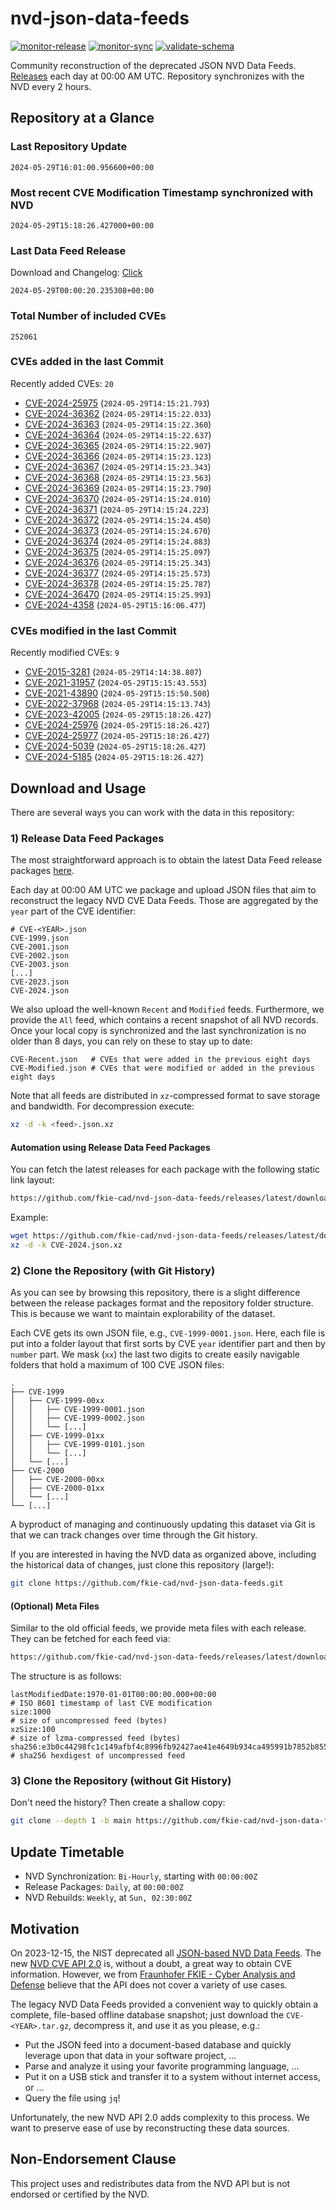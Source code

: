 # nvd-json-data-feeds

[![monitor-release](https://github.com/fkie-cad/nvd-json-data-feeds/actions/workflows/monitor_release.yml/badge.svg)](https://github.com/fkie-cad/nvd-json-data-feeds/actions/workflows/monitor_release.yml)
[![monitor-sync](https://github.com/fkie-cad/nvd-json-data-feeds/actions/workflows/monitor_sync.yml/badge.svg)](https://github.com/fkie-cad/nvd-json-data-feeds/actions/workflows/monitor_sync.yml)
[![validate-schema](https://github.com/fkie-cad/nvd-json-data-feeds/actions/workflows/validate_schema.yml/badge.svg)](https://github.com/fkie-cad/nvd-json-data-feeds/actions/workflows/validate_schema.yml)

Community reconstruction of the deprecated JSON NVD Data Feeds.
[Releases](https://github.com/fkie-cad/nvd-json-data-feeds/releases/latest) each day at 00:00 AM UTC.
Repository synchronizes with the NVD every 2 hours.

## Repository at a Glance

### Last Repository Update

```plain
2024-05-29T16:01:00.956600+00:00
```

### Most recent CVE Modification Timestamp synchronized with NVD

```plain
2024-05-29T15:18:26.427000+00:00
```

### Last Data Feed Release

Download and Changelog: [Click](https://github.com/fkie-cad/nvd-json-data-feeds/releases/latest)

```plain
2024-05-29T00:00:20.235308+00:00
```

### Total Number of included CVEs

```plain
252061
```

### CVEs added in the last Commit

Recently added CVEs: `20`

- [CVE-2024-25975](CVE-2024/CVE-2024-259xx/CVE-2024-25975.json) (`2024-05-29T14:15:21.793`)
- [CVE-2024-36362](CVE-2024/CVE-2024-363xx/CVE-2024-36362.json) (`2024-05-29T14:15:22.033`)
- [CVE-2024-36363](CVE-2024/CVE-2024-363xx/CVE-2024-36363.json) (`2024-05-29T14:15:22.360`)
- [CVE-2024-36364](CVE-2024/CVE-2024-363xx/CVE-2024-36364.json) (`2024-05-29T14:15:22.637`)
- [CVE-2024-36365](CVE-2024/CVE-2024-363xx/CVE-2024-36365.json) (`2024-05-29T14:15:22.907`)
- [CVE-2024-36366](CVE-2024/CVE-2024-363xx/CVE-2024-36366.json) (`2024-05-29T14:15:23.123`)
- [CVE-2024-36367](CVE-2024/CVE-2024-363xx/CVE-2024-36367.json) (`2024-05-29T14:15:23.343`)
- [CVE-2024-36368](CVE-2024/CVE-2024-363xx/CVE-2024-36368.json) (`2024-05-29T14:15:23.563`)
- [CVE-2024-36369](CVE-2024/CVE-2024-363xx/CVE-2024-36369.json) (`2024-05-29T14:15:23.790`)
- [CVE-2024-36370](CVE-2024/CVE-2024-363xx/CVE-2024-36370.json) (`2024-05-29T14:15:24.010`)
- [CVE-2024-36371](CVE-2024/CVE-2024-363xx/CVE-2024-36371.json) (`2024-05-29T14:15:24.223`)
- [CVE-2024-36372](CVE-2024/CVE-2024-363xx/CVE-2024-36372.json) (`2024-05-29T14:15:24.450`)
- [CVE-2024-36373](CVE-2024/CVE-2024-363xx/CVE-2024-36373.json) (`2024-05-29T14:15:24.670`)
- [CVE-2024-36374](CVE-2024/CVE-2024-363xx/CVE-2024-36374.json) (`2024-05-29T14:15:24.883`)
- [CVE-2024-36375](CVE-2024/CVE-2024-363xx/CVE-2024-36375.json) (`2024-05-29T14:15:25.097`)
- [CVE-2024-36376](CVE-2024/CVE-2024-363xx/CVE-2024-36376.json) (`2024-05-29T14:15:25.343`)
- [CVE-2024-36377](CVE-2024/CVE-2024-363xx/CVE-2024-36377.json) (`2024-05-29T14:15:25.573`)
- [CVE-2024-36378](CVE-2024/CVE-2024-363xx/CVE-2024-36378.json) (`2024-05-29T14:15:25.787`)
- [CVE-2024-36470](CVE-2024/CVE-2024-364xx/CVE-2024-36470.json) (`2024-05-29T14:15:25.993`)
- [CVE-2024-4358](CVE-2024/CVE-2024-43xx/CVE-2024-4358.json) (`2024-05-29T15:16:06.477`)


### CVEs modified in the last Commit

Recently modified CVEs: `9`

- [CVE-2015-3281](CVE-2015/CVE-2015-32xx/CVE-2015-3281.json) (`2024-05-29T14:14:38.807`)
- [CVE-2021-31957](CVE-2021/CVE-2021-319xx/CVE-2021-31957.json) (`2024-05-29T15:15:43.553`)
- [CVE-2021-43890](CVE-2021/CVE-2021-438xx/CVE-2021-43890.json) (`2024-05-29T15:15:50.500`)
- [CVE-2022-37968](CVE-2022/CVE-2022-379xx/CVE-2022-37968.json) (`2024-05-29T14:15:13.743`)
- [CVE-2023-42005](CVE-2023/CVE-2023-420xx/CVE-2023-42005.json) (`2024-05-29T15:18:26.427`)
- [CVE-2024-25976](CVE-2024/CVE-2024-259xx/CVE-2024-25976.json) (`2024-05-29T15:18:26.427`)
- [CVE-2024-25977](CVE-2024/CVE-2024-259xx/CVE-2024-25977.json) (`2024-05-29T15:18:26.427`)
- [CVE-2024-5039](CVE-2024/CVE-2024-50xx/CVE-2024-5039.json) (`2024-05-29T15:18:26.427`)
- [CVE-2024-5185](CVE-2024/CVE-2024-51xx/CVE-2024-5185.json) (`2024-05-29T15:18:26.427`)


## Download and Usage

There are several ways you can work with the data in this repository:

### 1) Release Data Feed Packages

The most straightforward approach is to obtain the latest Data Feed release packages [here](https://github.com/fkie-cad/nvd-json-data-feeds/releases/latest).

Each day at 00:00 AM UTC we package and upload JSON files that aim to reconstruct the legacy NVD CVE Data Feeds.
Those are aggregated by the `year` part of the CVE identifier:

```
# CVE-<YEAR>.json
CVE-1999.json
CVE-2001.json
CVE-2002.json
CVE-2003.json
[...]
CVE-2023.json
CVE-2024.json
```

We also upload the well-known `Recent` and `Modified` feeds.
Furthermore, we provide the `All` feed, which contains a recent snapshot of all NVD records.
Once your local copy is synchronized and the last synchronization is no older than 8 days, you can rely on these to stay up to date:

```plain
CVE-Recent.json   # CVEs that were added in the previous eight days
CVE-Modified.json # CVEs that were modified or added in the previous eight days
```

Note that all feeds are distributed in `xz`-compressed format to save storage and bandwidth.
For decompression execute:

```sh
xz -d -k <feed>.json.xz
```

#### Automation using Release Data Feed Packages

You can fetch the latest releases for each package with the following static link layout:

```sh
https://github.com/fkie-cad/nvd-json-data-feeds/releases/latest/download/CVE-<YEAR>.json.xz
```

Example:

```sh
wget https://github.com/fkie-cad/nvd-json-data-feeds/releases/latest/download/CVE-2024.json.xz
xz -d -k CVE-2024.json.xz
```

### 2) Clone the Repository (with Git History)

As you can see by browsing this repository, there is a slight difference between the release packages format and the repository folder structure.
This is because we want to maintain explorability of the dataset.

Each CVE gets its own JSON file, e.g., `CVE-1999-0001.json`.
Here, each file is put into a folder layout that first sorts by CVE `year` identifier part and then by `number` part.
We mask (`xx`) the last two digits to create easily navigable folders that hold a maximum of 100 CVE JSON files:

```plain
.
├── CVE-1999
│   ├── CVE-1999-00xx
│   │   ├── CVE-1999-0001.json
│   │   ├── CVE-1999-0002.json
│   │   └── [...]
│   ├── CVE-1999-01xx
│   │   ├── CVE-1999-0101.json
│   │   └── [...]
│   └── [...]
├── CVE-2000
│   ├── CVE-2000-00xx
│   ├── CVE-2000-01xx
│   └── [...]
└── [...]
```

A byproduct of managing and continuously updating this dataset via Git is that we can track changes over time through the Git history.

If you are interested in having the NVD data as organized above, including the historical data of changes, just clone this repository (large!):

```sh
git clone https://github.com/fkie-cad/nvd-json-data-feeds.git
```

#### (Optional) Meta Files

Similar to the old official feeds, we provide meta files with each release. They can be fetched for each feed via:

```sh
https://github.com/fkie-cad/nvd-json-data-feeds/releases/latest/download/CVE-<YEAR>.meta
```

The structure is as follows:

```plain
lastModifiedDate:1970-01-01T00:00:00.000+00:00                          # ISO 8601 timestamp of last CVE modification
size:1000                                                               # size of uncompressed feed (bytes)
xzSize:100                                                              # size of lzma-compressed feed (bytes)
sha256:e3b0c44298fc1c149afbf4c8996fb92427ae41e4649b934ca495991b7852b855 # sha256 hexdigest of uncompressed feed
```

### 3) Clone the Repository (without Git History)

Don't need the history? Then create a shallow copy:

```sh
git clone --depth 1 -b main https://github.com/fkie-cad/nvd-json-data-feeds.git
```


## Update Timetable

* NVD Synchronization: `Bi-Hourly`, starting with `00:00:00Z`
* Release Packages: `Daily`, at `00:00:00Z`
* NVD Rebuilds: `Weekly`, at `Sun, 02:30:00Z`


## Motivation

On 2023-12-15, the NIST deprecated all [JSON-based NVD Data Feeds](https://nvd.nist.gov/vuln/data-feeds#divRetirementBanner-1).
The new [NVD CVE API 2.0](https://nvd.nist.gov/developers/vulnerabilities) is, without a doubt, a great way to obtain CVE information.
However, we from [Fraunhofer FKIE - Cyber Analysis and Defense](https://www.fkie.fraunhofer.de/en/departments/cad.html) believe that the API does not cover a variety of use cases.

The legacy NVD Data Feeds provided a convenient way to quickly obtain a complete, file-based offline database snapshot; just download the `CVE-<YEAR>.tar.gz`, decompress it, and use it as you please, e.g.:

- Put the JSON feed into a document-based database and quickly leverage upon that data in your software project, ...
- Parse and analyze it using your favorite programming language, ...
- Put it on a USB stick and transfer it to a system without internet access, or ...
- Query the file using `jq`!

Unfortunately, the new NVD API 2.0 adds complexity to this process.
We want to preserve ease of use by reconstructing these data sources.

## Non-Endorsement Clause

This project uses and redistributes data from the NVD API but is not endorsed or certified by the NVD.